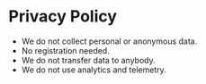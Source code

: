 # Privacy Policy
- We do not collect personal or anonymous data.
- No registration needed.
- We do not transfer data to anybody.
- We do not use analytics and telemetry.